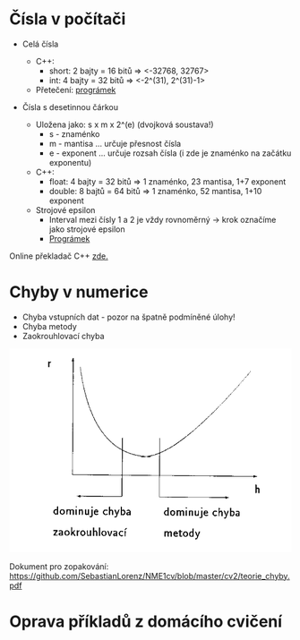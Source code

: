 # Čísla v počítači
* Celá čísla
  * C++:
    * short: 2 bajty = 16 bitů => <-32768, 32767>
    * int: 4 bajty = 32 bitů => <-2^(31), 2^(31)-1>
  * Přetečení: [prográmek](https://github.com/SebastianLorenz/NME1cv/blob/master/cv2/preteceni.cpp)

* Čísla s desetinnou čárkou
  * Uložena jako: s x m x 2^(e) (dvojková soustava!)
    * s - znaménko
    * m - mantisa ... určuje přesnost čísla
    * e - exponent ... určuje rozsah čísla (i zde je znaménko na začátku exponentu)
  * C++:
    * float: 4 bajty = 32 bitů => 1 znaménko, 23 mantisa, 1+7 exponent
    * double: 8 bajtů = 64 bitů => 1 znaménko, 52 mantisa, 1+10 exponent
  * Strojové epsilon
    * Interval mezi čísly 1 a 2 je vždy rovnoměrný -> krok označíme jako strojové epsilon
    * [Prográmek](https://github.com/SebastianLorenz/NME1cv/blob/master/cv2/strojove_epsilon.cpp)

Online překladač C++ [zde.](https://www.tutorialspoint.com/compile_cpp11_online.php)

# Chyby v numerice

* Chyba vstupních dat - pozor na špatně podmíněné úlohy!
* Chyba metody
* Zaokrouhlovací chyba

![alt text](https://github.com/SebastianLorenz/NME1cv/blob/master/cv2/chyba.gif)

Dokument pro zopakování: https://github.com/SebastianLorenz/NME1cv/blob/master/cv2/teorie_chyby.pdf




# Oprava příkladů z domácího cvičení

